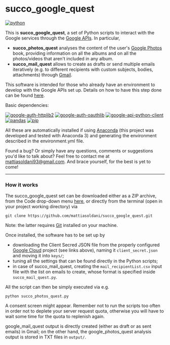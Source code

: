 # succo_google_quest

[![python](https://img.shields.io/badge/python-grey.svg)](https://www.python.org/)

This is **succo_google_quest**, a set of Python scripts to interact with the Google services through the [Google APIs](https://cloud.google.com/apis?hl=en). In particular,
- **succo_photos_quest** analyses the content of the user's [Google Photos](https://www.google.com/intl/en/photos/about/) book, providing information on all the albums and on all the photos/videos that aren't included in any album.
- **succo_mail_quest** allows to create as drafts or send multiple emails iteratively (e.g. to different recipients with custom subjects, bodies, attachments) through [Gmail](https://www.google.com/intl/en/gmail/about/).

This software is intended for those who already have an environment to develop with the Google APIs set up. Details on how to have this step done can be found [here](https://cloud.google.com/apis/docs/getting-started).

Basic dependencies:

[![google-auth-httplib2](https://img.shields.io/badge/google_auth_httplib2-grey.svg)](https://pypi.org/project/google-auth-httplib2/) [![google-auth-oauthlib](https://img.shields.io/badge/google_auth_oauthlib-grey.svg)](https://pypi.org/project/google-auth-oauthlib/) [![google-api-python-client](https://img.shields.io/badge/google_api_python_client-grey.svg)](https://github.com/googleapis/google-api-python-client) [![pandas](https://img.shields.io/badge/pandas-grey.svg)](https://pandas.pydata.org/) [![pip](https://img.shields.io/badge/pip-grey.svg)](https://pip.pypa.io/en/stable/)

All these are automatically installed if using [Anaconda](https://www.anaconda.com/) (this project was developed and tested with Anaconda 3) and generating the environment described in the environment.yml file.

Found a bug? Or simply have any questions, comments or suggestions you'd like to talk about? Feel free to contact me at <mattiasoldani93@gmail.com>. And brace yourself, for the best is yet to come!

---

### How it works

The succo_google_quest set can be downloaded either as a ZIP archive, from the Code drop-down menu [here](https://github.com/mattiasoldani/succo_google_quest), or directly from the terminal (open in your project working directory) via
```shell
git clone https://github.com/mattiasoldani/succo_google_quest.git
```
Note: the latter requires  [Git](https://git-scm.com/) installed on your machine.

Once installed, the software has to be set up by
- downloading the Client Secred JSON file from the properly configured [Google Cloud](https://console.cloud.google.com/) project (see links above), naming it ```client_secret.json``` and moving it into ```keys/```;
- tuning all the settings that can be found directly in the Python scripts;
- in case of succo_mail_quest, creating the ```mail_recipientList.csv``` input file with the list on emails to create, whose format is specified inside ```succo_mail_quest.py```.

All the script can then be simply executed via e.g.
```shell
python succo_photos_quest.py
```
A consent screen might appear. Remember not to run the scripts too often in order not to deplete your server request quota, otherwise you will have to wait some time for the quota to replenish again.

google_mail_quest output is directly created (either as draft or as sent emails) in Gmail; on the other hand, the google_photos_quest analysis output is stored in TXT files in ```output/```.
